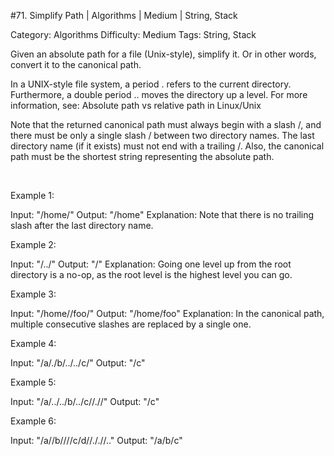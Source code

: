 #71. Simplify Path | Algorithms | Medium | String, Stack

Category: Algorithms
Difficulty: Medium
Tags: String, Stack

Given an absolute path for a file (Unix-style), simplify it. Or in other words, convert it to the canonical path.

In a UNIX-style file system, a period . refers to the current directory. Furthermore, a double period .. moves the directory up a level. For more information, see: Absolute path vs relative path in Linux/Unix

Note that the returned canonical path must always begin with a slash /, and there must be only a single slash / between two directory names. The last directory name (if it exists) must not end with a trailing /. Also, the canonical path must be the shortest string representing the absolute path.

 

Example 1:


Input: "/home/"
Output: "/home"
Explanation: Note that there is no trailing slash after the last directory name.


Example 2:


Input: "/../"
Output: "/"
Explanation: Going one level up from the root directory is a no-op, as the root level is the highest level you can go.


Example 3:


Input: "/home//foo/"
Output: "/home/foo"
Explanation: In the canonical path, multiple consecutive slashes are replaced by a single one.


Example 4:


Input: "/a/./b/../../c/"
Output: "/c"


Example 5:


Input: "/a/../../b/../c//.//"
Output: "/c"


Example 6:


Input: "/a//b////c/d//././/.."
Output: "/a/b/c"


